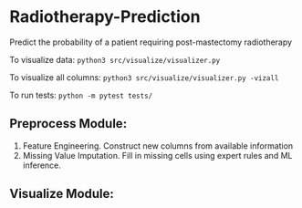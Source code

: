 # Radiotherapy-Prediction
Predict the probability of a patient requiring post-mastectomy radiotherapy

To visualize data:
`python3 src/visualize/visualizer.py`

To visualize all columns:
`python3 src/visualize/visualizer.py -vizall`

To run tests:
`python -m pytest tests/`

## Preprocess Module:
1. Feature Engineering. Construct new columns from available information
2. Missing Value Imputation. Fill in missing cells using expert rules and ML inference.


## Visualize Module: